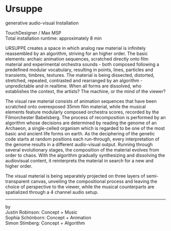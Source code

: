 # Ursuppe
generative audio-visual Installation 

TouchDesigner / Max MSP  
Total installation runtime: approximately 8 min

URSUPPE creates a space in which analog raw material is infinitely reassembled by an algorithm, striving for an higher order. The basic elements: archaic animation sequences, scratched directly onto film material and experimental orchestra sounds - both composed following a predefined modular vocabulary, resulting in points, lines, particles and transients, timbres, textures. The material is being dissected, distorted, stretched, repeated, contrasted and rearranged by an algorithm - unpredictable and in realtime. When all forms are dissolved, who establishes the context, the artists? The machine, or the mind of the viewer?

The visual raw material consists of animation sequences that have been scratched onto overexposed 35mm film material, while the musical elements feature modularly composed orchestra scores, recorded by the Filmorchester Babelsberg. The process of recomposition is performed by an algorithm whose decisions are determined by reading the genome of an Archaeon, a single-celled organism which is regarded to be one of the most basic and ancient life forms on earth. As the deciphering of the genetic code starts at random positions each run-through, every interpretation of the genome results in a different audio-visual output. Running through several evolutionary stages, the composition of the material evolves from order to chaos. With the algorithm gradually synthesizing and dissolving the audiovisual content, it reinterprets the material in search for a new and higher order. 

The visual material is being separately projected on three layers of semi-transparent canvas, unveiling the compositional process and leaving the choice of perspective to the viewer, while the musical counterparts are spatialized through a 4 channel audio setup.

--- 
by   
Justin Robinson:   Concept + Music  
Sophia Schönborn:   Concept + Animation  
Simon Stimberg:   Concept + Algorithm  